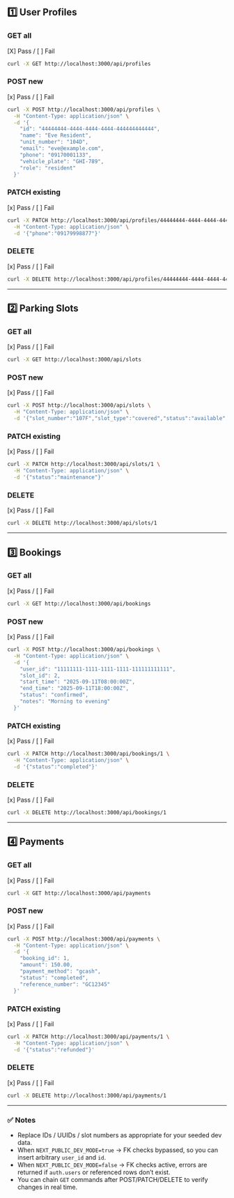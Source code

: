 <!-- docs/curl-testing-checklist.md -->
## **1️⃣ User Profiles**

### GET all
[X] Pass / [ ] Fail
```bash
curl -X GET http://localhost:3000/api/profiles
```

### POST new
[x] Pass / [ ] Fail
```bash
curl -X POST http://localhost:3000/api/profiles \
  -H "Content-Type: application/json" \
  -d '{
    "id": "44444444-4444-4444-4444-444444444444",
    "name": "Eve Resident",
    "unit_number": "104D",
    "email": "eve@example.com",
    "phone": "09170001133",
    "vehicle_plate": "GHI-789",
    "role": "resident"
  }'
```

### PATCH existing
[x] Pass / [ ] Fail
```bash
curl -X PATCH http://localhost:3000/api/profiles/44444444-4444-4444-4444-444444444444 \
  -H "Content-Type: application/json" \
  -d '{"phone":"09179998877"}'
```

### DELETE
[x] Pass / [ ] Fail
```bash
curl -X DELETE http://localhost:3000/api/profiles/44444444-4444-4444-4444-444444444444
```

---

## **2️⃣ Parking Slots**

### GET all
[x] Pass / [ ] Fail
```bash
curl -X GET http://localhost:3000/api/slots
```

### POST new
[x] Pass / [ ] Fail
```bash
curl -X POST http://localhost:3000/api/slots \
  -H "Content-Type: application/json" \
  -d '{"slot_number":"107F","slot_type":"covered","status":"available","description":"Near elevator"}'
```

### PATCH existing
[x] Pass / [ ] Fail
<!-- passed on second attempt -->
```bash
curl -X PATCH http://localhost:3000/api/slots/1 \
  -H "Content-Type: application/json" \
  -d '{"status":"maintenance"}'
```

### DELETE
[x] Pass / [ ] Fail
```bash
curl -X DELETE http://localhost:3000/api/slots/1
```

---

## **3️⃣ Bookings**

### GET all
[x] Pass / [ ] Fail
```bash
curl -X GET http://localhost:3000/api/bookings
```

### POST new
[x] Pass / [ ] Fail
<!-- passed on second attempt -->
```bash
curl -X POST http://localhost:3000/api/bookings \
  -H "Content-Type: application/json" \
  -d '{
    "user_id": "11111111-1111-1111-1111-111111111111",
    "slot_id": 2,
    "start_time": "2025-09-11T08:00:00Z",
    "end_time": "2025-09-11T18:00:00Z",
    "status": "confirmed",
    "notes": "Morning to evening"
  }'
```

### PATCH existing
[x] Pass / [ ] Fail
<!-- passed on second attempt -->
```bash
curl -X PATCH http://localhost:3000/api/bookings/1 \
  -H "Content-Type: application/json" \
  -d '{"status":"completed"}'
```

### DELETE
[x] Pass / [ ] Fail
```bash
curl -X DELETE http://localhost:3000/api/bookings/1
```

---

## **4️⃣ Payments**

### GET all
[x] Pass / [ ] Fail
```bash
curl -X GET http://localhost:3000/api/payments
```

### POST new
[x] Pass / [ ] Fail
```bash
curl -X POST http://localhost:3000/api/payments \
  -H "Content-Type: application/json" \
  -d '{
    "booking_id": 1,
    "amount": 150.00,
    "payment_method": "gcash",
    "status": "completed",
    "reference_number": "GC12345"
  }'
```

### PATCH existing
[x] Pass / [ ] Fail
<!-- passed after several attempts -->
```bash
curl -X PATCH http://localhost:3000/api/payments/1 \
  -H "Content-Type: application/json" \
  -d '{"status":"refunded"}'
```

### DELETE
[x] Pass / [ ] Fail
<!-- passed on second attempt -->
```bash
curl -X DELETE http://localhost:3000/api/payments/1
```

---

### ✅ Notes
* Replace IDs / UUIDs / slot numbers as appropriate for your seeded dev data.
* When `NEXT_PUBLIC_DEV_MODE=true` → FK checks bypassed, so you can insert arbitrary `user_id` and `id`.
* When `NEXT_PUBLIC_DEV_MODE=false` → FK checks active, errors are returned if `auth.users` or referenced rows don’t exist.
* You can chain `GET` commands after POST/PATCH/DELETE to verify changes in real time.
